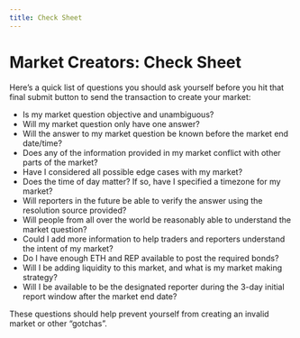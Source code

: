 ```yaml
---
title: Check Sheet
---
```

# Market Creators: Check Sheet

Here’s a quick list of questions you should ask yourself before you hit that final submit button to send the transaction to create your market:

- Is my market question objective and unambiguous?
- Will my market question only have one answer?
- Will the answer to my market question be known before the market end date/time?
- Does any of the information provided in my market conflict with other parts of the market?
- Have I considered all possible edge cases with my market?
- Does the time of day matter? If so, have I specified a timezone for my market?
- Will reporters in the future be able to verify the answer using the resolution source provided?
- Will people from all over the world be reasonably able to understand the market question?
- Could I add more information to help traders and reporters understand the intent of my market?
- Do I have enough ETH and REP available to post the required bonds?
- Will I be adding liquidity to this market, and what is my market making strategy?
- Will I be available to be the designated reporter during the 3-day initial report window after the market end date?

These questions should help prevent yourself from creating an invalid market or other “gotchas”.
